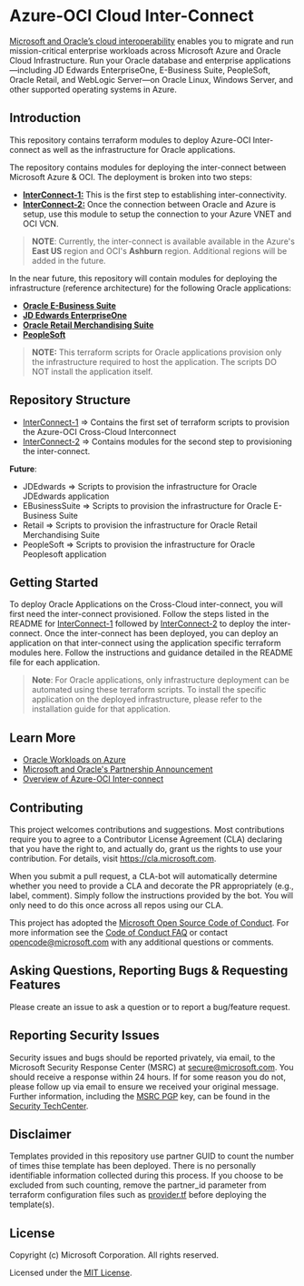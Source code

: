 # Azure-OCI Cloud Inter-Connect

[Microsoft and Oracle’s cloud interoperability](https://news.microsoft.com/2019/06/05/microsoft-and-oracle-to-interconnect-microsoft-azure-and-oracle-cloud/) enables you to migrate and run mission-critical enterprise workloads across Microsoft Azure and Oracle Cloud Infrastructure. Run your Oracle database and enterprise applications—including JD Edwards EnterpriseOne, E-Business Suite, PeopleSoft, Oracle Retail, and WebLogic Server—on Oracle Linux, Windows Server, and other supported operating systems in Azure.

## Introduction

This repository contains terraform modules to deploy Azure-OCI Inter-connect as well as the infrastructure for Oracle applications. 

The repository contains modules for deploying the inter-connect between Microsoft Azure & OCI. The deployment is broken into two steps:

- [**InterConnect-1:**](/InterConnect-1) This is the first step to establishing inter-connectivity.
- [**InterConnect-2:**](/InterConnect-2) Once the connection between Oracle and Azure is setup, use this module to setup the connection to your Azure VNET and OCI VCN.

> **NOTE**: Currently, the inter-connect is available available in the Azure's **East US** region and OCI's **Ashburn** region. Additional regions will be added in the future.

In the near future, this repository will contain modules for deploying the infrastructure (reference architecture) for the following Oracle applications:

- [**Oracle E-Business Suite**](https://www.oracle.com/applications/ebusiness/)
- [**JD Edwards EnterpriseOne**](https://www.oracle.com/applications/jd-edwards-enterpriseone/)
- [**Oracle Retail Merchandising Suite**](https://www.oracle.com/industries/retail/retail-merchandising.html)
- [**PeopleSoft**](https://www.oracle.com/applications/PEOPLESOFT/)

> **NOTE:** This terraform scripts for Oracle applications provision only the infrastructure required to host the application. The scripts DO NOT install the application itself.

## Repository Structure

- [InterConnect-1](/InterConnect-1) => Contains the first set of terraform scripts to provision the Azure-OCI Cross-Cloud Interconnect
- [InterConnect-2](/InterConnect-2) => Contains modules for the second step to provisioning the inter-connect.

**Future**:

- JDEdwards => Scripts to provision the infrastructure for Oracle JDEdwards application
- EBusinessSuite => Scripts to provision the infrastructure for Oracle E-Business Suite
- Retail => Scripts to provision the infrastructure for Oracle Retail Merchandising Suite
- PeopleSoft => Scripts to provision the infrastructure for Oracle Peoplesoft application

## Getting Started

To deploy Oracle Applications on the Cross-Cloud inter-connect, you will first need the inter-connect provisioned. Follow the steps listed in the README for [InterConnect-1](/InterConnect-1) followed by [InterConnect-2](/InterConnect-2) to deploy the inter-connect. Once the inter-connect has been deployed, you can deploy an application on that inter-connect using the application specific terraform modules here. Follow the instructions and guidance detailed in the README file for each application.
> **Note**: For Oracle applications, only infrastructure deployment can be automated using these terraform scripts. To install the specific application on the deployed infrastructure, please refer to the installation guide for that application.

## Learn More

- [Oracle Workloads on Azure](https://docs.microsoft.com/en-us/azure/virtual-machines/workloads/oracle/oracle-overview)
- [Microsoft and Oracle's Partnership Announcement](https://news.microsoft.com/2019/06/05/microsoft-and-oracle-to-interconnect-microsoft-azure-and-oracle-cloud/)
- [Overview of Azure-OCI Inter-connect](https://docs.microsoft.com/en-us/azure/virtual-machines/workloads/oracle/oracle-oci-overview)

## Contributing

This project welcomes contributions and suggestions.  Most contributions require you to agree to a
Contributor License Agreement (CLA) declaring that you have the right to, and actually do, grant us
the rights to use your contribution. For details, visit https://cla.microsoft.com.

When you submit a pull request, a CLA-bot will automatically determine whether you need to provide
a CLA and decorate the PR appropriately (e.g., label, comment). Simply follow the instructions
provided by the bot. You will only need to do this once across all repos using our CLA.

This project has adopted the [Microsoft Open Source Code of Conduct](https://opensource.microsoft.com/codeofconduct/).
For more information see the [Code of Conduct FAQ](https://opensource.microsoft.com/codeofconduct/faq/) or
contact [opencode@microsoft.com](mailto:opencode@microsoft.com) with any additional questions or comments.

## Asking Questions, Reporting Bugs & Requesting Features

Please create an issue to ask a question or to report a bug/feature request.

## Reporting Security Issues

Security issues and bugs should be reported privately, via email, to the Microsoft Security
Response Center (MSRC) at [secure@microsoft.com](mailto:secure@microsoft.com). You should
receive a response within 24 hours. If for some reason you do not, please follow up via
email to ensure we received your original message. Further information, including the
[MSRC PGP](https://technet.microsoft.com/en-us/security/dn606155) key, can be found in
the [Security TechCenter](https://technet.microsoft.com/en-us/security/default).

## Disclaimer

Templates provided in this repository use partner GUID to count the number of times thise template has been deployed. There is no personally identifiable information collected during this process. If you choose to be excluded from such counting, remove the partner_id parameter from terraform configuration files such as [provider.tf](https://github.com/microsoft/azure-oracle/blob/417e7e2cb02e87663e2f8fab1dc8d47618db6468/InterConnect-1/common.provider.tf#L7) before deploying the template(s).

## License

Copyright (c) Microsoft Corporation. All rights reserved.

Licensed under the [MIT License](/LICENSE).
